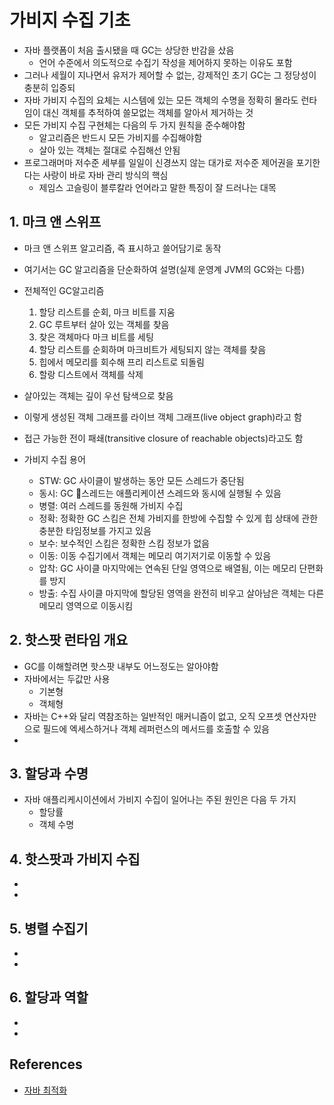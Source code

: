 # 가비지 수집 기초

* 자바 플랫폼이 처음 출시됐을 때 GC는 상당한 반감을 샀음
  * 언어 수준에서 의도적으로 수집기 작성을 제어하지 못하는 이유도 포함
* 그러나 세월이 지나면서 유저가 제어할 수 없는, 강제적인 초기 GC는 그 정당성이 충분히 입증되
* 자바 가비지 수집의 요체는 시스템에 있는 모든 객체의 수명을 정확히 몰라도 런타임이 대신 객체를 추적하여 쓸모없는 객체를 알아서 제거하는 것
* 모든 가비지 수집 구현체는 다음의 두 가지 원칙을 준수해야함
  * 알고리즘은 반드시 모든 가비지를 수집해야함
  * 살아 있는 객체는 절대로 수집해선 안됨
* 프로그래머마 저수준 세부를 일일이 신경쓰지 않는 대가로 저수준 제어권을 포기한다는 사랑이 바로 자바 관리 방식의 핵심
  * 제임스 고슬링이 블루칼라 언어라고 말한 특징이 잘 드러나는 대목

## 1. 마크 앤 스위프

* 마크 앤 스위프 알고리즘, 즉 표시하고 쓸어담기로 동작
* 여기서는 GC 알고리즘을 단순화하여 설명(실제 운영계 JVM의 GC와는 다름)
* 전체적인 GC알고리즘
  1. 할당 리스트를 순회, 마크 비트를 지움
  2. GC 루트부터 살아 있는 객체를 찾음
  3. 찾은 객체마다 마크 비트를 세팅
  4. 할당 리스트를 순회하며 마크비트가 세팅되지 않는 객체를 찾음
    1. 힙에서 메모리를 회수해 프리 리스트로 되돌림
    2. 할랑 디스트에서 객체를 삭제
* 살아있는 객체는 깊이 우선 탐색으로 찾음
* 이렇게 생성된 객체 그래프를 라이브 객체 그래프(live object graph)라고 함
* 접근 가능한 전이 패쇄(transitive closure of reachable objects)라고도 함

* 가비지 수집 용어
  * STW: GC 사이클이 발생하는 동안 모든 스레드가 중단됨
  * 동시: GC 스레드는 애플리케이션 스레드와 동시에 실행될 수 있음
  * 병렬: 여러 스레드를 동원해 가비지 수집
  * 정확: 정확한 GC 스킴은 전체 가비지를 한방에 수집할 수 있게 힙 상태에 관한 충분한 타임정보를 가지고 있음
  * 보수: 보수적인 스킴은 정확한 스킴 정보가 없음
  * 이동: 이동 수집기에서 객체는 메모리 여기저기로 이동할 수 있음
  * 압착: GC 사이클 마지막에는 연속된 단일 영역으로 배열됨, 이는 메모리 단편화를 방지
  * 방출: 수집 사이클 마지막에 할당된 영역을 완전히 비우고 살아남은 객체는 다른 메모리 영역으로 이동시킴

## 2. 핫스팟 런타임 개요

* GC를 이해할려면 핫스팟 내부도 어느정도는 알아야함
* 자바에서는 두값만 사용
  * 기본형
  * 객체형
* 자바는 C++와 달리 역참조하는 일반적인 매커니즘이 없고, 오직 오프셋 연산자만으로 필드에 엑세스하거나 객체 레퍼런스의 메서드를 호출할 수 있음
* 


## 3. 할당과 수명

* 자바 애플리케시이션에서 가비지 수집이 일어나는 주된 원인은 다음 두 가지
  * 할당률
  * 객체 수명

## 4. 핫스팟과 가비지 수집

* 
* 

## 5. 병렬 수집기

* 
* 

## 6. 할당과 역할

* 
* 

## References

* [자바 최적화](http://www.kyobobook.co.kr/product/detailViewKor.laf?ejkGb=KOR&mallGb=KOR&barcode=9791162241776&orderClick=LAG&Kc=)